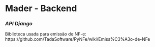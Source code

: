 <h1><b>Mader - Backend</b></h1>
<h3><i>API Django</i></h3>

<p> Biblioteca usada para emissão de NF-e: https://github.com/TadaSoftware/PyNFe/wiki/Emiss%C3%A3o-de-NFe
</p>